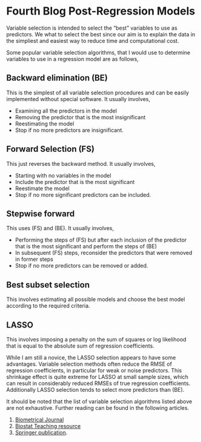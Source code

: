 # Fourth Blog Post-Regression Models

Variable selection is intended to select the “best” variables to use as predictors. We what to select the best since our aim is to explain the data in the simpliest and easiest way to reduce time and computational cost.

Some popular variable selection algorithms, that I would use to determine variables to use in a regression model are as follows, 

## Backward elimination (BE)

This is the simplest of all variable selection procedures and can be easily implemented without special
software. It usually involves, 
* Examining all the predictors in the model
* Removing the predictor that is the most insignificant
* Reestimating the model
* Stop if no more predictors are insignificant.

## Forward Selection (FS)

This just reverses the backward method. It usually involves, 
* Starting with no variables in the model
* Include the predictor that is the most significant 
* Reestimate the model
* Stop if no more significant predictors can be included.

## Stepwise forward

This uses (FS) and (BE). It usually involves,
* Performing the steps of (FS) but after each inclusion of the predictor that is the most significant and perform the steps of (BE)
* In subsequent (FS) steps, reconsider the predictors that were removed in former steps
* Stop if no more predictors can be removed or added.

## Best subset selection

This involves estimating all possible models and choose the best model according to the required criteria.

## LASSO

This involves imposing a penalty on the sum of squares or log likelihood that is equal to the absolute sum of regression coefficients.

While I am still a novice, the LASSO selection appears to have some advantages. Variable selection methods often reduce the RMSE of regression coefficients, in particular for weak or noise predictors. This shrinkage effect is quite extreme for LASSO at small sample sizes, which can result in considerably reduced RMSEs of true regression coefficients. Additionally LASSO selection tends to select more predictors than (BE). 

It should be noted that the list of variable selection algorithms listed above are not exhaustive. Further reading can be found in the following articles.

1. [Biometrical Journal](https://www.ncbi.nlm.nih.gov/pmc/articles/PMC5969114/)
2. [Biostat Teaching resource](https://www.biostat.jhsph.edu/~iruczins/teaching/jf/ch10.pdf)
3. [Springer publication](https://link.springer.com/content/pdf/10.1057/jt.2009.26.pdf).




